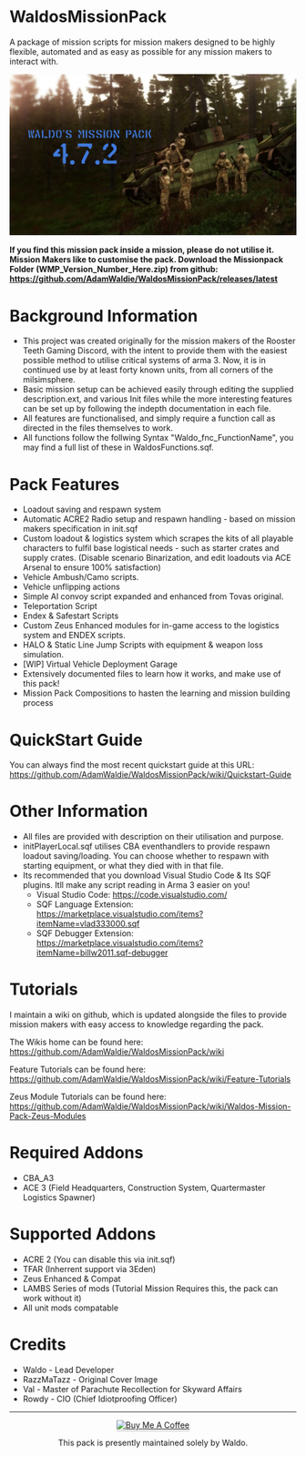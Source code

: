 # WaldosMissionPack
A package of mission scripts for mission makers designed to be highly flexible, automated and as easy as possible for any mission makers to interact with.

![alt text](https://github.com/AdamWaldie/WaldosMissionPack/blob/main/Pictures/loading.jpg?raw=true)

**If you find this mission pack inside a mission, please do not utilise it. Mission Makers like to customise the pack. Download the Missionpack Folder (WMP_Version_Number_Here.zip) from github: https://github.com/AdamWaldie/WaldosMissionPack/releases/latest**

# Background Information
- This project was created originally for the mission makers of the Rooster Teeth Gaming Discord, with the intent to provide them with the easiest possible method 
to utilise critical systems of arma 3. Now, it is in continued use by at least forty known units, from all corners of the milsimsphere.
- Basic mission setup can be achieved easily through editing the supplied description.ext, and various Init files while the more interesting features can be set up by following the indepth documentation in each file.
- All features are functionalised, and simply require a function call as directed in the files themselves to work.
- All functions follow the follwing Syntax "Waldo_fnc_FunctionName", you may find a full list of these in WaldosFunctions.sqf.

# Pack Features
- Loadout saving and respawn system
- Automatic ACRE2 Radio setup and respawn handling - based on mission makers specification in init.sqf
- Custom loadout & logistics system which scrapes the kits of all playable characters to fulfil base logistical needs - such as starter crates and supply crates. (Disable scenario Binarization, and edit loadouts via ACE Arsenal to ensure 100% satisfaction)
- Vehicle Ambush/Camo scripts.
- Vehicle unflipping actions
- Simple AI convoy script expanded and enhanced from Tovas original.
- Teleportation Script
- Endex & Safestart Scripts
- Custom Zeus Enhanced modules for in-game access to the logistics system and ENDEX scripts.
- HALO & Static Line Jump Scripts with equipment & weapon loss simulation.
- [WIP] Virtual Vehicle Deployment Garage
- Extensively documented files to learn how it works, and make use of this pack!
- Mission Pack Compositions to hasten the learning and mission building process


# QuickStart Guide
You can always find the most recent quickstart guide at this URL: https://github.com/AdamWaldie/WaldosMissionPack/wiki/Quickstart-Guide

# Other Information
- All files are provided with description on their utilisation and purpose.
- initPlayerLocal.sqf utilises CBA eventhandlers to provide respawn loadout saving/loading. You can choose whether to respawn with starting equipment, or what they died with in that file.
- Its recommended that you download Visual Studio Code & Its SQF plugins. Itll make any script reading in Arma 3 easier on you! 
    - Visual Studio Code: https://code.visualstudio.com/
    - SQF Language Extension: https://marketplace.visualstudio.com/items?itemName=vlad333000.sqf
    - SQF Debugger Extension: https://marketplace.visualstudio.com/items?itemName=billw2011.sqf-debugger

# Tutorials
I maintain a wiki on github, which is updated alongside the files to provide mission makers with easy access to knowledge regarding the pack.

The Wikis home can be found here:
https://github.com/AdamWaldie/WaldosMissionPack/wiki

Feature Tutorials can be found here:
https://github.com/AdamWaldie/WaldosMissionPack/wiki/Feature-Tutorials

Zeus Module Tutorials can be found here:
https://github.com/AdamWaldie/WaldosMissionPack/wiki/Waldos-Mission-Pack-Zeus-Modules

# Required Addons
- CBA_A3
- ACE 3 (Field Headquarters, Construction System, Quartermaster Logistics Spawner)

# Supported Addons
- ACRE 2 (You can disable this via init.sqf)
- TFAR (Inherrent support via 3Eden)
- Zeus Enhanced & Compat
- LAMBS Series of mods (Tutorial Mission Requires this, the pack can work without it)
- All unit mods compatable

# Credits
- Waldo - Lead Developer
- RazzMaTazz - Original Cover Image
- Val - Master of Parachute Recollection for Skyward Affairs
- Rowdy - CIO (Chief Idiotproofing Officer)

***

<p align="center"><a href="https://www.buymeacoffee.com/thewaldo123" target="_blank"><img src="https://cdn.buymeacoffee.com/buttons/v2/default-blue.png" alt="Buy Me A Coffee" style="height: 41px !important;width: 174px !important;box-shadow: 0px 3px 2px 0px rgba(190, 190, 190, 0.5) !important;-webkit-box-shadow: 0px 3px 2px 0px rgba(190, 190, 190, 0.5) !important;" ></a></p>

<p align="center">This pack is presently maintained solely by Waldo.</p>

